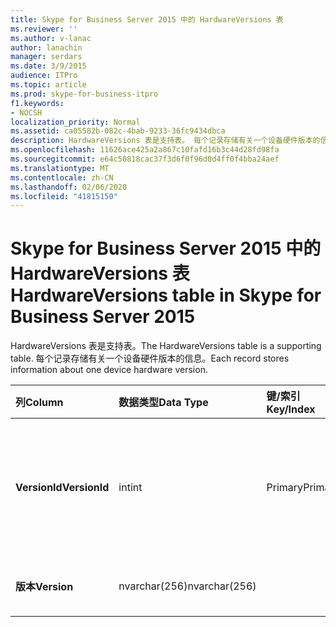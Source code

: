 ```yaml
---
title: Skype for Business Server 2015 中的 HardwareVersions 表
ms.reviewer: ''
ms.author: v-lanac
author: lanachin
manager: serdars
ms.date: 3/9/2015
audience: ITPro
ms.topic: article
ms.prod: skype-for-business-itpro
f1.keywords:
- NOCSH
localization_priority: Normal
ms.assetid: ca05582b-082c-4bab-9233-36fc9434dbca
description: HardwareVersions 表是支持表。 每个记录存储有关一个设备硬件版本的信息。
ms.openlocfilehash: 11626ace425a2a867c10fafd16b3c44d28fd98fa
ms.sourcegitcommit: e64c50818cac37f3d6f0f96d0d4ff0f4bba24aef
ms.translationtype: MT
ms.contentlocale: zh-CN
ms.lasthandoff: 02/06/2020
ms.locfileid: "41815150"
---
```

# <a name="hardwareversions-table-in-skype-for-business-server-2015"></a><span data-ttu-id="a371d-104">Skype for Business Server 2015 中的 HardwareVersions 表</span><span class="sxs-lookup"><span data-stu-id="a371d-104">HardwareVersions table in Skype for Business Server 2015</span></span>
 
<span data-ttu-id="a371d-105">HardwareVersions 表是支持表。</span><span class="sxs-lookup"><span data-stu-id="a371d-105">The HardwareVersions table is a supporting table.</span></span> <span data-ttu-id="a371d-106">每个记录存储有关一个设备硬件版本的信息。</span><span class="sxs-lookup"><span data-stu-id="a371d-106">Each record stores information about one device hardware version.</span></span>
  
|<span data-ttu-id="a371d-107">**列**</span><span class="sxs-lookup"><span data-stu-id="a371d-107">**Column**</span></span>|<span data-ttu-id="a371d-108">**数据类型**</span><span class="sxs-lookup"><span data-stu-id="a371d-108">**Data Type**</span></span>|<span data-ttu-id="a371d-109">**键/索引**</span><span class="sxs-lookup"><span data-stu-id="a371d-109">**Key/Index**</span></span>|<span data-ttu-id="a371d-110">**详细信息**</span><span class="sxs-lookup"><span data-stu-id="a371d-110">**Details**</span></span>|
|:-----|:-----|:-----|:-----|
|<span data-ttu-id="a371d-111">**VersionId**</span><span class="sxs-lookup"><span data-stu-id="a371d-111">**VersionId**</span></span> <br/> |<span data-ttu-id="a371d-112">int</span><span class="sxs-lookup"><span data-stu-id="a371d-112">int</span></span>  <br/> |<span data-ttu-id="a371d-113">Primary</span><span class="sxs-lookup"><span data-stu-id="a371d-113">Primary</span></span>  <br/> |<span data-ttu-id="a371d-114">标识此硬件版本的唯一号码。</span><span class="sxs-lookup"><span data-stu-id="a371d-114">Unique number identifying this hardware version.</span></span>  <br/> |
|<span data-ttu-id="a371d-115">**版本**</span><span class="sxs-lookup"><span data-stu-id="a371d-115">**Version**</span></span> <br/> |<span data-ttu-id="a371d-116">nvarchar(256)</span><span class="sxs-lookup"><span data-stu-id="a371d-116">nvarchar(256)</span></span>  <br/> | <br/> |<span data-ttu-id="a371d-117">硬件版本。</span><span class="sxs-lookup"><span data-stu-id="a371d-117">Hardware version.</span></span>  <br/> |
   

